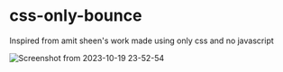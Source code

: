 # css-only-bounce
Inspired from amit sheen's work
made using only css and no javascript

![Screenshot from 2023-10-19 23-52-54](https://github.com/shankeleven/css-only-bounce/assets/117587128/b2d7dd1c-11f3-4651-b20f-c227bcdeb05e)

